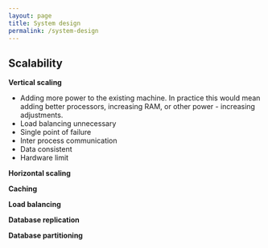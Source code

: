 ```yaml
---
layout: page
title: System design
permalink: /system-design
---
```


## Scalability

**Vertical scaling**

- Adding more power to the existing machine. In practice this would mean adding better processors, increasing RAM, or other power - increasing adjustments.
- Load balancing unnecessary
- Single point of failure
- Inter process communication
- Data consistent
- Hardware limit

**Horizontal scaling**

**Caching**

**Load balancing**

**Database replication**

**Database partitioning**

